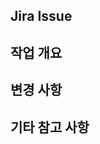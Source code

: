 <!--
PR 제목은 다음 형식을 따라주세요:
[이슈 키] 작업 요약 제목
예) [SGGP-XXX] 회원가입 API 오류 수정
-->

## Jira Issue
<!-- 이슈 키와 url의 XXX만 티켓 넘버로 수정해주세요 -->
<!-- 예) [SGGP-XXX](https://sugwangipi.atlassian.net/jira/software/projects/SGGP/boards/1?selectedIssue=SGGP-XXX) -->

## 작업 개요
<!-- 전체적인 작업 목적 또는 변경 사항 요약 (한두 줄) -->
<!-- 예) 로그인 실패 시 메시지 개선 및 예외 처리 추가 -->

## 변경 사항
<!-- 변경된 내용을 간단하고 명확하게 나열해주세요 -->
<!--
예)
- 예외 메시지 수정
- 잘못된 로그인 시 상태 코드 변경
- 클라이언트 대응을 위한 로그인 결과 포맷 정리
-->

## 기타 참고 사항
<!-- 관련 문서, 참고 링크, 디자인, 스크린샷 등을 추가해주세요 -->
